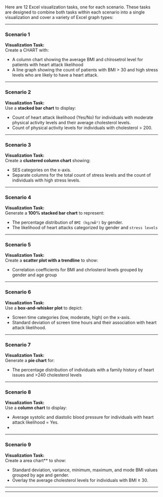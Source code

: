 Here are 12 Excel visualization tasks, one for each scenario. These tasks are designed to combine both tasks within each scenario into a single visualization and cover a variety of Excel graph types:

---

### **Scenario 1**
**Visualization Task:**  
Create a CHART with:
- A column chart showing the average BMI and chlrosetrol level for patients with heart attack likelihood 
- A line graph showing the count of patients with BMI > 30 and high stress levels who are likely to have a heart attack.

---

### **Scenario 2**
**Visualization Task:**  
Use a **stacked bar chart** to display:
- Count of heart attack likelihood (Yes/No) for individuals with moderate physical activity levels and their average cholesterol levels.
- Count of physical activity levels for individuals with cholesterol > 200.

---

### **Scenario 3**
**Visualization Task:**  
Create a **clustered column chart** showing:
- SES categories on the x-axis.
- Separate columns for the total count of stress levels and the count of individuals with high stress levels.

---

### **Scenario 4**
**Visualization Task:**  
Generate a **100% stacked bar chart** to represent:
- The percentage distribution of `BMI (kg/mÂ²)` by  gender.
- The likelihood of heart attacks categorized by gender and `stress levels`

---

### **Scenario 5**
**Visualization Task:**  
Create a **scatter plot with a trendline** to show:
- Correlation coefficients for BMI and chrlosterol levels grouped by gender and age group


---

### **Scenario 6**
**Visualization Task:**  
Use a **box-and-whisker plot** to depict:
- Screen time categories (low, moderate, high) on the x-axis.
- Standard deviation of screen time hours and their association with heart attack likelihood.

---

### **Scenario 7**
**Visualization Task:**  
Generate a **pie chart** for:
- The percentage distribution of individuals with a family history of heart issues and >240 cholesterol levels 

---

### **Scenario 8**
**Visualization Task:**  
Use a **column chart** to display:
- Average systolic and diastolic blood pressure for individuals with heart attack likelihood = Yes.
-

---

### **Scenario 9**
**Visualization Task:**  
Create a area chart** to show:
- Standard deviation, variance, minimum, maximum, and mode BMI values grouped by age and gender.
- Overlay the average cholesterol levels for individuals with BMI ≥ 30.

---



---

